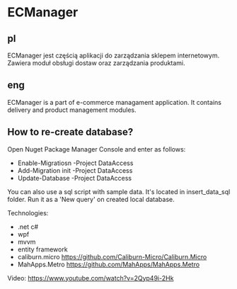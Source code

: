 ECManager
===========

pl
----
ECManager jest częścią aplikacji do zarządzania sklepem internetowym.
Zawiera moduł obsługi dostaw oraz zarządzania produktami.

eng
----
ECManager is a part of e-commerce managament application. 
It contains delivery and product management modules.

How to re-create database?
---
Open Nuget Package Manager Console and enter as follows:
* Enable-Migratiosn -Project DataAccess
* Add-Migration init -Project DataAccess
* Update-Database -Project DataAccess

You can also use a sql script with sample data. It's located in insert_data_sql folder. Run it as a 'New query' on created local database.

Technologies:
* .net c#
* wpf
* mvvm
* entity framework
* caliburn.micro https://github.com/Caliburn-Micro/Caliburn.Micro
* MahApps.Metro https://github.com/MahApps/MahApps.Metro

Video: https://www.youtube.com/watch?v=2Qyp49i-2Hk
